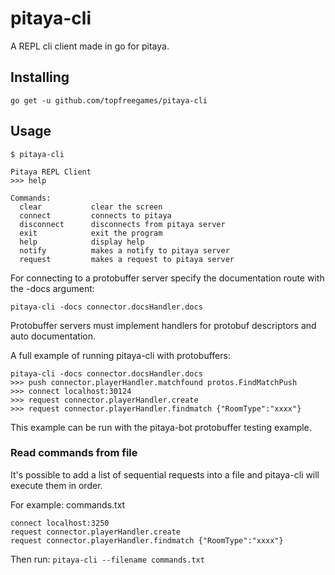 pitaya-cli
==================

A REPL cli client made in go for pitaya.

## Installing

```
go get -u github.com/topfreegames/pitaya-cli
```

## Usage
```
$ pitaya-cli

Pitaya REPL Client
>>> help

Commands:
  clear           clear the screen
  connect         connects to pitaya
  disconnect      disconnects from pitaya server
  exit            exit the program
  help            display help
  notify          makes a notify to pitaya server
  request         makes a request to pitaya server
```

For connecting to a protobuffer server specify the documentation route with the -docs argument:

```
pitaya-cli -docs connector.docsHandler.docs
```

Protobuffer servers must implement handlers for protobuf descriptors and auto documentation.

A full example of running pitaya-cli with protobuffers:

```
pitaya-cli -docs connector.docsHandler.docs
>>> push connector.playerHandler.matchfound protos.FindMatchPush
>>> connect localhost:30124
>>> request connector.playerHandler.create
>>> request connector.playerHandler.findmatch {"RoomType":"xxxx"}
```

This example can be run with the pitaya-bot protobuffer testing example.

### Read commands from file

It's possible to add a list of sequential requests into a file and pitaya-cli will execute them in order.

For example: commands.txt

```
connect localhost:3250
request connector.playerHandler.create
request connector.playerHandler.findmatch {"RoomType":"xxxx"}
```

Then run: `pitaya-cli --filename commands.txt`
